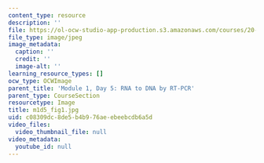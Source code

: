 ```yaml
---
content_type: resource
description: ''
file: https://ol-ocw-studio-app-production.s3.amazonaws.com/courses/20-109-laboratory-fundamentals-in-biological-engineering-spring-2010/c08309dc8de5b4b976aeebeebcdb6a5d_m1d5_fig1.jpg
file_type: image/jpeg
image_metadata:
  caption: ''
  credit: ''
  image-alt: ''
learning_resource_types: []
ocw_type: OCWImage
parent_title: 'Module 1, Day 5: RNA to DNA by RT-PCR'
parent_type: CourseSection
resourcetype: Image
title: m1d5_fig1.jpg
uid: c08309dc-8de5-b4b9-76ae-ebeebcdb6a5d
video_files:
  video_thumbnail_file: null
video_metadata:
  youtube_id: null
---
```

